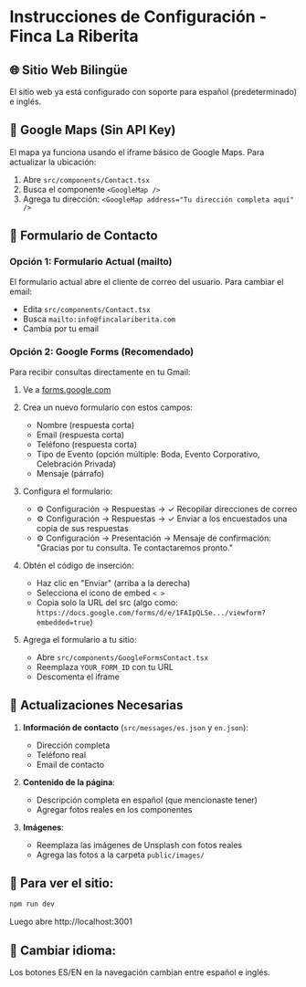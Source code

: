 # Instrucciones de Configuración - Finca La Riberita

## 🌐 Sitio Web Bilingüe
El sitio web ya está configurado con soporte para español (predeterminado) e inglés.

## 📍 Google Maps (Sin API Key)
El mapa ya funciona usando el iframe básico de Google Maps. Para actualizar la ubicación:

1. Abre `src/components/Contact.tsx`
2. Busca el componente `<GoogleMap />`
3. Agrega tu dirección: `<GoogleMap address="Tu dirección completa aquí" />`

## 📧 Formulario de Contacto

### Opción 1: Formulario Actual (mailto)
El formulario actual abre el cliente de correo del usuario. Para cambiar el email:
- Edita `src/components/Contact.tsx`
- Busca `mailto:info@fincalariberita.com`
- Cambia por tu email

### Opción 2: Google Forms (Recomendado)
Para recibir consultas directamente en tu Gmail:

1. Ve a [forms.google.com](https://forms.google.com)
2. Crea un nuevo formulario con estos campos:
   - Nombre (respuesta corta)
   - Email (respuesta corta)
   - Teléfono (respuesta corta)
   - Tipo de Evento (opción múltiple: Boda, Evento Corporativo, Celebración Privada)
   - Mensaje (párrafo)

3. Configura el formulario:
   - ⚙️ Configuración → Respuestas → ✓ Recopilar direcciones de correo
   - ⚙️ Configuración → Respuestas → ✓ Enviar a los encuestados una copia de sus respuestas
   - ⚙️ Configuración → Presentación → Mensaje de confirmación: "Gracias por tu consulta. Te contactaremos pronto."

4. Obtén el código de inserción:
   - Haz clic en "Enviar" (arriba a la derecha)
   - Selecciona el icono de embed `< >`
   - Copia solo la URL del src (algo como: `https://docs.google.com/forms/d/e/1FAIpQLSe.../viewform?embedded=true`)

5. Agrega el formulario a tu sitio:
   - Abre `src/components/GoogleFormsContact.tsx`
   - Reemplaza `YOUR_FORM_ID` con tu URL
   - Descomenta el iframe

## 🔧 Actualizaciones Necesarias

1. **Información de contacto** (`src/messages/es.json` y `en.json`):
   - Dirección completa
   - Teléfono real
   - Email de contacto

2. **Contenido de la página**:
   - Descripción completa en español (que mencionaste tener)
   - Agregar fotos reales en los componentes

3. **Imágenes**:
   - Reemplaza las imágenes de Unsplash con fotos reales
   - Agrega las fotos a la carpeta `public/images/`

## 🚀 Para ver el sitio:
```bash
npm run dev
```
Luego abre http://localhost:3001

## 📱 Cambiar idioma:
Los botones ES/EN en la navegación cambian entre español e inglés.